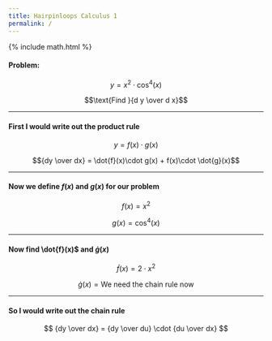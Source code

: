 ```yaml
---
title: Hairpinloops Calculus 1
permalink: /
---
```

{% include math.html %}


#### Problem:
$$y = x^2 \cdot \cos^4(x)$$

$$\text{Find }{d y \over d x}$$

<hr>

#### First I would write out the product rule

$$y = f(x) \cdot g(x) $$

$${dy \over dx} = \dot{f}(x)\cdot g(x) + f(x)\cdot \dot{g}(x)$$

<hr>

#### Now we define $f(x)$ and $g(x)$ for our problem

$$f(x) = x^2$$

$$g(x)=\cos^4(x)$$

<hr>

#### Now find \dot{f}(x)$  and $\dot{g}(x)$

$$\dot{f}(x) = 2\cdot x^2$$

$$\dot{g}(x) = \text{We need the chain rule now}$$

<hr>

#### So I would write out the chain rule

$$
{dy \over dx} = {dy \over du} \cdot {du \over dx}
$$

